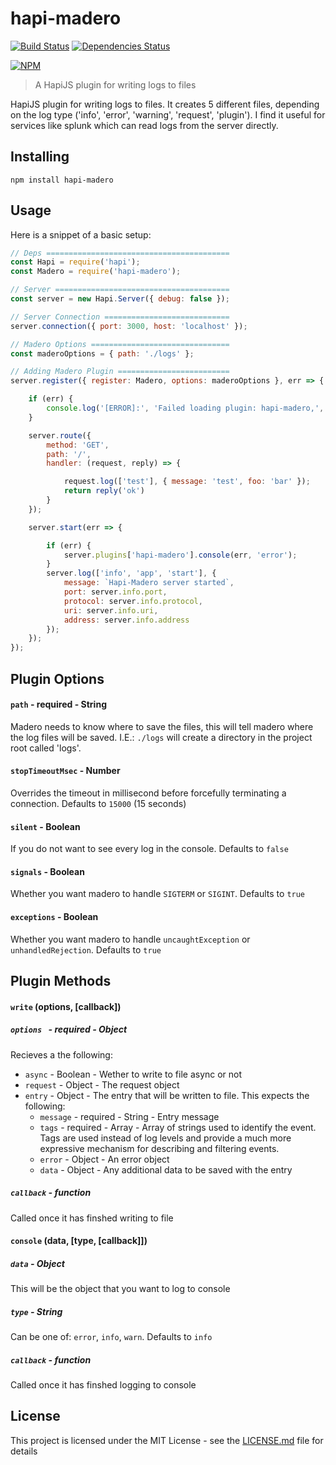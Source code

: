# hapi-madero


[![Build Status](https://travis-ci.org/pipa/hapi-madero.svg?branch=master)](https://travis-ci.org/pipa/hapi-madero)
[![Dependencies Status](https://david-dm.org/pipa/hapi-madero.svg)](https://david-dm.org/pipa/hapi-madero)

[![NPM](https://nodei.co/npm/hapi-madero.png)](https://nodei.co/npm/hapi-madero/)

> A HapiJS plugin for writing logs to files

HapiJS plugin for writing logs to files. It creates 5 different files, depending on the log type ('info', 'error', 'warning', 'request', 'plugin'). I find it useful for services like splunk which can read logs from the server directly.

## Installing

```
npm install hapi-madero
```

## Usage

Here is a snippet of a basic setup:

```js
// Deps =========================================
const Hapi = require('hapi');
const Madero = require('hapi-madero');

// Server =======================================
const server = new Hapi.Server({ debug: false });

// Server Connection ============================
server.connection({ port: 3000, host: 'localhost' });

// Madero Options ===============================
const maderoOptions = { path: './logs' };

// Adding Madero Plugin =========================
server.register({ register: Madero, options: maderoOptions }, err => {

	if (err) {
        console.log('[ERROR]:', 'Failed loading plugin: hapi-madero,', err);
    }

    server.route({
        method: 'GET',
        path: '/',
        handler: (request, reply) => {

            request.log(['test'], { message: 'test', foo: 'bar' });
            return reply('ok')
        }
    });

    server.start(err => {

        if (err) {
            server.plugins['hapi-madero'].console(err, 'error');
        }
        server.log(['info', 'app', 'start'], {
            message: `Hapi-Madero server started`,
            port: server.info.port,
            protocol: server.info.protocol,
            uri: server.info.uri,
            address: server.info.address
        });
    });
});
```

## Plugin Options

#### `path` - required - String
Madero needs to know where to save the files, this will tell madero where the log files will be saved. I.E.: `./logs` will create a directory in the project root called 'logs'.

#### `stopTimeoutMsec` - Number
Overrides the timeout in millisecond before forcefully terminating a connection. Defaults to `15000` (15 seconds)

#### `silent` - Boolean
If you do not want to see every log in the console. Defaults to `false`

#### `signals` - Boolean
Whether you want madero to handle `SIGTERM` or `SIGINT`. Defaults to `true`

#### `exceptions` - Boolean
Whether you want madero to handle `uncaughtException` or `unhandledRejection`. Defaults to `true`

## Plugin Methods

#### `write` (options, [callback])
##### `options ` - required - Object
Recieves a the following:
- `async` - Boolean - Wether to write to file async or not
- `request` - Object - The request object
- `entry` - Object - The entry that will be written to file. This expects the following:
  - `message`  - required - String - Entry message
  - `tags` - required - Array - Array of strings used to identify the event. Tags are used instead of log levels and provide a much more expressive mechanism for describing and filtering events.
  - `error` - Object - An error object
  - `data` - Object - Any additional data to be saved with the entry


##### `callback` - function
Called once it has finshed writing to file

#### `console` (data, [type, [callback]])
##### `data` - Object
This will be the object that you want to log to console

##### `type` - String
Can be one of: `error`, `info`, `warn`. Defaults to `info`

##### `callback` - function
Called once it has finshed logging to console


## License

This project is licensed under the MIT License - see the [LICENSE.md](LICENSE.md) file for details
